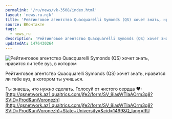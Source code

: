 ```yaml
---
permalink: '/ru/news/vk-3508/index.html'
layout: 'news.ru.njk'
title: 'Рейтинговое агентство Quacquarelli Symonds (QS) хочет знать, нравится ли тебе вуз, в котором ты'
source: ВКонтакте
tags:
  - news_ru
description: 'Рейтинговое агентство Quacquarelli Symonds (QS) хочет знать, нравится ли тебе вуз, в котором'
updatedAt: 1476430264
---
```

![Рейтинговое агентство Quacquarelli Symonds (QS) хочет знать, нравится ли тебе вуз, в котором](https://sun9-19.userapi.com/impf/c604529/v604529484/2fef9/ZUz5Q0J3-zo.jpg?size=623x423&quality=96&proxy=1&sign=d46bcaae3a8fbaf89c907def189fa345&c_uniq_tag=i9nzeg4oYLid_u7NMgGBh1HF78r8KC6UcupBEAssOac&type=album)

Рейтинговое агентство Quacquarelli Symonds (QS) хочет знать, нравится ли тебе вуз, в котором ты учишься.

Ты знаешь, что нужно сделать. Голосуй от чистого сердца ❤: [http://qsnetwork.az1.qualtrics.com/jfe2/form/SV_8iasWTIaAOrm3g8?SVID=Prod&uniVoronezh](http://qsnetwork.az1.qualtrics.com/jfe2/form/SV_8iasWTIaAOrm3g8?SVID=Prod&uniVoronezh)+State+University=&cid=1499&Q_lang=RU
